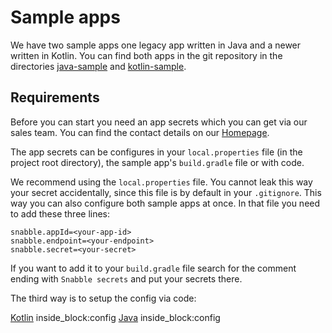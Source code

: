 # Sample apps

We have two sample apps one legacy app written in Java and a newer written in Kotlin. You can find
both apps in the git repository in the directories [java-sample] and [kotlin-sample].

## Requirements

Before you can start you need an app secrets which you can get via our sales team. You can find the
contact details on our [Homepage](https://snabble.io/en/contact).

The app secrets can be configures in your `local.properties` file (in the project root directory),
the sample app's `build.gradle` file or with code.

We recommend using the `local.properties` file. You cannot leak this way your secret accidentally,
since this file is by default in your `.gitignore`. This way you can also configure both sample apps
at once. In that file you need to add these three lines:

```
snabble.appId=<your-app-id>
snabble.endpoint=<your-endpoint>
snabble.secret=<your-secret>
```

If you want to add it to your `build.gradle` file search for the comment ending with
`Snabble secrets` and put your secrets there.

The third way is to setup the config via code:

<!--codeinclude-->
[Kotlin](../../kotlin-sample/src/main/java/io/snabble/sdk/sample/LoadingActivity.kt) inside_block:config
[Java](../../java-sample/src/main/java/io/snabble/testapp/App.java) inside_block:config
<!--/codeinclude-->

 [java-sample]: https://github.com/snabble/Android-SDK/tree/master/java-sample
 [kotlin-sample]: https://github.com/snabble/Android-SDK/tree/master/kotlin-sample